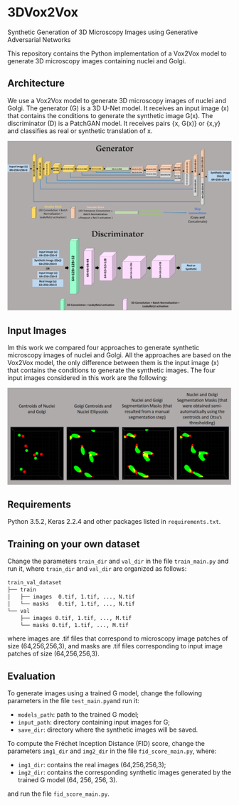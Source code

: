 # 3DVox2Vox
Synthetic Generation of 3D Microscopy Images using Generative Adversarial Networks

This repository contains the Python implementation of a Vox2Vox model to generate 3D microscopy images containing nuclei and Golgi.

## Architecture

We use a Vox2Vox model to generate 3D microscopy images of nuclei and Golgi. The generator (G) is a 3D U-Net model. It receives an input image (x) that contains the conditions to generate the synthetic image G(x). The discriminator (D) is a PatchGAN model. It receives pairs {x, G(x)} or {x,y} and classifies as real or synthetic translation of x. 

![](https://github.com/HemaxiN/3DVox2Vox/blob/main/images/architecture.png)

## Input Images

Im this work we compared four approaches to generate synthetic microscopy images of nuclei and Golgi.  All the approaches are based on the Vox2Vox model, the only difference between them is the input image (x) that contains the conditions to generate the synthetic images. The four input images considered in this work are the following:

![](https://github.com/HemaxiN/3DVox2Vox/blob/main/images/input_imagess.png)


## Requirements

Python 3.5.2, Keras 2.2.4 and other packages listed in `requirements.txt`.

## Training on your own dataset

Change the parameters `train_dir` and `val_dir` in the file `train_main.py` and run it, where `train_dir` and `val_dir` are organized as follows:

```
train_val_dataset
├── train
│   ├── images  0.tif, 1.tif, ..., N.tif
│   └── masks   0.tif, 1.tif, ..., N.tif
└── val
    ├── images 0.tif, 1.tif, ..., M.tif
    └── masks 0.tif, 1.tif, ..., M.tif
```
where images are .tif files that correspond to microscopy image patches of size (64,256,256,3), and masks are .tif files corresponding to input image patches of size (64,256,256,3).

## Evaluation

To generate images using a trained G model, change the following parameters in the file `test_main.py`and run it:

* `models_path`: path to the trained G model; 
* `input_path`: directory containing input images for G;
* `save_dir`: directory where the synthetic images will be saved.

To compute the Fréchet Inception Distance (FID) score, change the parameters `img1_dir` and `img2_dir` in the file `fid_score_main.py`, where:

* `img1_dir`: contains the real images (64,256,256,3);
* `img2_dir`: contains the corresponding synthetic images generated by the trained G model (64, 256, 256, 3).

and run the file `fid_score_main.py`.
